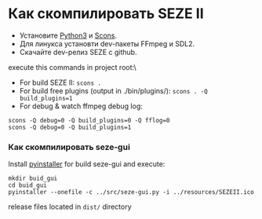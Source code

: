 # Как скомпилировать SEZE II
+ Установите [Python3](https://www.python.org/downloads/) и [Scons](https://scons.org/doc/production/HTML/scons-user/ch01s02.html).
+ Для линукса установти dev-пакеты FFmpeg и SDL2.
+ Скачайте dev-релиз SEZE с github.

execute this commands in project root:\
+ For build SEZE II: ```scons .```
+ For build free plugins (output in ./bin/plugins/): ```scons . -Q build_plugins=1```
+ For debug & watch ffmpeg debug log:
```
scons -Q debug=0 -Q build_plugins=0 -Q fflog=0
scons -Q debug=0 -Q build_plugins=1
```
### Как скомпилировать seze-gui
Install [pyinstaller](https://www.pyinstaller.org/) for build seze-gui and execute:
```
mkdir buid_gui
cd buid_gui
pyinstaller --onefile -c ../src/seze-gui.py -i ../resources/SEZEII.ico
```
release files located in ```dist/``` directory
